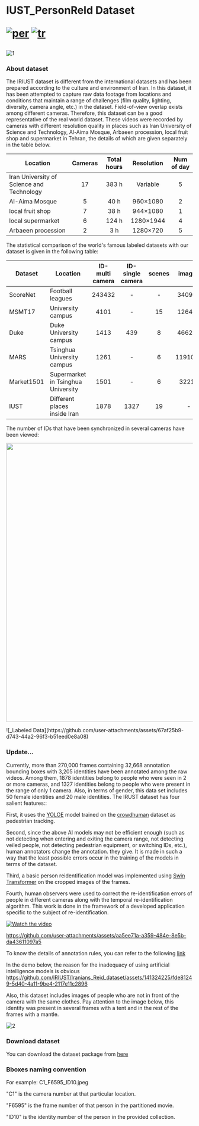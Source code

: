 # IUST_PersonReId Dataset   <p align="left">  [![per](https://img.shields.io/badge/lang-tr-red.svg)](https://https://github.com/ComputerVisionIUST/IUST_PersonReId/edit/main/README.md)  [![tr](https://img.shields.io/badge/lang-pr-yellow.svg)](https://github.com/aytakg/reid/blob/main/README.pr.md) </p>

![1](https://github.com/IRIUST/Iranians_Reid_dataset/assets/141324225/782122d5-235a-4314-9d81-7eceec56c960)

### About dataset

The IRIUST dataset is different from the international datasets and has been prepared according to the culture and environment of Iran. In this dataset, it has been attempted to capture raw data footage from locations and conditions that maintain a range of challenges (film quality, lighting, diversity, camera angle, etc.) in the dataset. Field-of-view overlap exists among different cameras. Therefore, this dataset can be a good representative of the real world dataset.
These videos were recorded by cameras with different resolution quality in places such as Iran University of Science and Technology, Al-Aima Mosque, Arbaeen procession, local fruit shop and supermarket in Tehran, the details of which are given separately in the table below.

| Location  | Cameras | Total hours | Resolution |Num of day|
| ------  | :---:  | :---:  | :---:  | :---:  |
| Iran University of Science and Technology  | 17 | 383 h| Variable| 5|
| Al-Aima Mosque | 5 | 40 h| 960×1080 | 2|
| local fruit shop | 7 | 38 h | 944×1080 | 1 |
| local supermarket | 6 | 124 h | 1280×1944  | 4 |
| Arbaeen procession | 2 | 3 h | 1280×720 | 5 |

The statistical comparison of the world's famous labeled datasets with our dataset is given in the following table:

| Dataset | Location  | ID-multi camera | ID-single camera | scenes | images |
| ----- | ------  | :---:  | :---:  | :---:  | :---:  |
| ScoreNet  | Football leagues | 243432 | - | -| 340993|
| MSMT17  | University campus | 4101 | - | 15| 126441 |
| Duke | Duke University campus | 1413 | 439 | 8 | 466261 |
| MARS | Tsinghua University campus | 1261 | - | 6  | 1191003 |
| Market1501 | Supermarket in Tsinghua University | 1501 | - | 6 | 32217 |
| IUST | Different places inside Iran | 1878 | 1327 | 19 | - |



The number of IDs that have been synchronized in several cameras have been viewed:
<p align="center"><img src="![_Labeled Data](https://github.com/user-attachments/assets/67226f29-5ab6-4e36-ac66-b910b48faad1)" width="750"/></p>
![_Labeled Data](https://github.com/user-attachments/assets/67af25b9-d743-44a2-96f3-b51eed0e8a08)


### Update...
Currently, more than 270,000 frames containing 32,668 annotation bounding boxes with 3,205 identities have been annotated among the raw videos. Among them, 1878 identities belong to people who were seen in 2 or more cameras, and 1327 identities belong to people who were present in the range of only 1 camera. Also, in terms of gender, this data set includes 50 female identities and 20 male identities. The IRUST dataset has four salient features::

First, it uses the [YOLOE](https://github.com/PaddlePaddle/PaddleDetection/blob/release/2.7/deploy/pipeline/docs/tutorials/pphuman_mot_en.md) model trained on the [crowdhuman](https://www.crowdhuman.org/) dataset as pedestrian tracking.

Second, since the above AI models may not be efficient enough (such as not detecting when entering and exiting the camera range, not detecting veiled people, not detecting pedestrian equipment, or switching IDs, etc.), human annotators change the annotation. they give. It is made in such a way that the least possible errors occur in the training of the models in terms of the dataset.

Third, a basic person reidentification model was implemented using [Swin Transformer](https://github.com/layumi/Person_reID_baseline_pytorch) on the cropped images of the frames.

Fourth, human observers were used to correct the re-identification errors of people in different cameras along with the temporal re-identification algorithm. This work is done in the framework of a developed application specific to the subject of re-identification.




[![Watch the video]()](https://github.com/user-attachments/assets/ef987d49-9f29-423d-a4c4-b7f0a9b2b612)

https://github.com/user-attachments/assets/aa5ee71a-a359-484e-8e5b-da43611097a5




To know the details of annotation rules, you can refer to the following [link](https://docs.google.com/document/d/1rZ8E1QVWvn_c9F-WZDP7kzvAkSqddh-mRWyCYfB-iZY/edit?pli=1)


In the demo below, the reason for the inadequacy of using artificial intelligence models is obvious
https://github.com/IRIUST/Iranians_Reid_dataset/assets/141324225/fde81249-5d40-4a11-9be4-2117e11c2896

Also, this dataset includes images of people who are not in front of the camera with the same clothes.
Pay attention to the image below, this identity was present in several frames with a tent and in the rest of the frames with a mantle.

![2](https://github.com/IRIUST/Iranians_Reid_dataset/assets/141324225/ec09a671-b130-408a-aaa5-c405d2d81c08)




### Download dataset
You can download the dataset package from [here](https://drive.google.com/file/d/1BoBmL1FtYON4coItUbvBFWlS4vUw8Qz_/view?usp=sharing)

### Bboxes naming convention

For example: C1_F6595_ID10.jpeg

"C1" is the camera number at that particular location.

"F6595" is the frame number of that person in the partitioned movie.

"ID10" is the identity number of the person in the provided collection.

